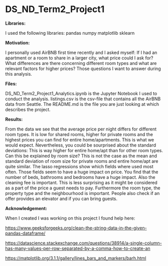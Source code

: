 # DS_ND_Term2_Project1

**Libraries:**

I used the following libraries:
pandas
numpy
matplotlib
sklearn

**Motivation:**

I personally used AirBNB first time recently and I asked myself: If I had an apartment or a room to share in a larger city, what price could I ask for? What differences are there concerning different room types and what are relevant factors for higher prices? Those questions I want to answer during this analysis.

**Files:**

DS_ND_Term2_Project1_Analytics.ipynb is the Jupyter Notebook I used to conduct the analysis.
listings.csv is the csv-file that contains all the AirBNB data from Seattle.
The README.md is the file you are just looking at which describes the project.

**Results:**

From the data we see that the average price per night differs for different room types. It is low for shared rooms, higher for private rooms and the highest prices you can find for entire home/apartments. This is what we would expect. Nevertheless, you could be sourprised about the standard deviations: This is way higher for entire home/apt than for other room types. Can this be explained by room size? This is not the case as the mean and standard deviation of room size for private rooms and entire home/apt are quite similar.
The lasso regressions show which fields where used most often. Those fields seem to have a huge impact on price. You find that the number of beds, bathrooms and bedrooms have a huge impact. Also the cleaning fee is important. This is less surprising as it might be considered as a part of the price a guest needs to pay. Furthermore the room type, the property type and the neighbourhood is important. People also check if an offer provides an elevator and if you can bring guests.

**Acknowledgement:**

When I created I was working on this project I found help here:

https://www.geeksforgeeks.org/clean-the-string-data-in-the-given-pandas-dataframe/

https://datascience.stackexchange.com/questions/38914/a-single-column-has-many-values-per-row-separated-by-a-comma-how-to-create-an

https://matplotlib.org/3.1.1/gallery/lines_bars_and_markers/barh.html
